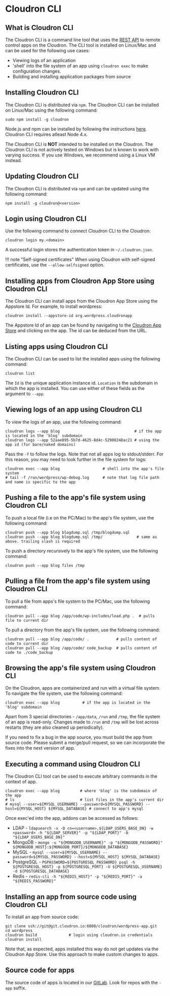 # Cloudron CLI

## What is Cloudron CLI

The Cloudron CLI is a command line tool that uses the [REST API](/documentation/developer/api/)
to remote control apps on the Cloudron. The CLI tool is installed on Linux/Mac and can be used
for the following use cases:

* Viewing logs of an application
* 'shell' into the file system of an app using `cloudron exec` to make
   configuration changes.
* Building and installing application packages from source

## Installing Cloudron CLI

The Cloudron CLI is distributed via `npm`. The Cloudron CLI can be installed
on Linux/Mac using the following command:

```
sudo npm install -g cloudron
```

Node.js and npm can be installed by following the instructions
[here](https://nodejs.org/en/download/package-manager/). Cloudron CLI requires atleast
Node 4.x.

The Cloudron CLI is **NOT** intended to be installed on the Cloudron. The Cloudron
CLI is not actively tested on Windows but is known to work with varying success.
If you use Windows, we recommend using a Linux VM instead.

## Updating Cloudron CLI

The Cloudron CLI is distributed via `npm` and can be updated using the following command:

```
npm install -g cloudron@<version>
```

## Login using Cloudron CLI

Use the following command to connect Cloudron CLI to the Cloudron:

```
cloudron login my.<domain>
```

A successful login stores the authentication token in `~/.cloudron.json`.

!!! note "Self-signed certificates"
    When using Cloudron with self-signed certificates, use the `--allow-selfsigned` option.

## Installing apps from Cloudron App Store using Cloudron CLI

The Cloudron CLI can install apps from the Cloudron App Store using the Appstore Id. For example,
to install wordpress:

```
cloudron install --appstore-id org.wordpress.cloudronapp
```

The Appstore Id of an app can be found by navigating to the [Cloudron App Store](https://cloudron.io/store/index.html)
and clicking on the app. The id can be deduced from the URL.

## Listing apps using Cloudron CLI

The Cloudron CLI can be used to list the installed apps using the following command:

```
cloudron list
```

The `Id` is the unique application instance id. `Location` is the subdomain in which the app is
installed. You can use either of these fields as the argument to `--app`.

## Viewing logs of an app using Cloudron CLI

To view the logs of an app, use the following command:

```
cloudron logs --app blog                                 # if the app is located in the 'blog' subdomain
cloudron logs --app 52aae895-5b7d-4625-8d4c-52980248ac21 # using the app id (for bare/naked domains)
```

Pass the `-f` to follow the logs. Note that not all apps log to stdout/stderr. For this
reason, you may need to look further in the file system for logs:

```
cloudron exec --app blog                   # shell into the app's file system
# tail -f /run/wordpress/wp-debug.log      # note that log file path and name is specific to the app
```

## Pushing a file to the app's file system using Cloudron CLI

To push a local file (i.e on the PC/Mac) to the app's file system, use the following command:

```
cloudron push --app blog blogdump.sql /tmp/blogdump.sql 
cloudron push --app blog blogdump.sql /tmp/               # same as above. trailing slash is required
```

To push a directory recursively to the app's file system, use the following command:

```
cloudron push --app blog files /tmp
```

## Pulling a file from the app's file system using Cloudron CLI

To pull a file from apps's file system to the PC/Mac, use the following command:

```
cloudron pull --app blog /app/code/wp-includes/load.php .  # pulls file to current dir
```

To pull a directory from the app's file system, use the following command:

```
cloudron pull --app blog /app/code/ .            # pulls content of code to current dir
cloudron pull --app blog /app/code/ code_backup  # pulls content of code to ./code_backup
```

## Browsing the app's file system using Cloudron CLI

On the Cloudron, apps are containerized and run with a virtual file system. To navigate the
file system, use the following command:

```
cloudron exec --app blog          # if the app is located in the 'blog' subdomain
```

Apart from 3 special directories - `/app/data`, `/run` and `/tmp`, the file system of an app is
read-only. Changes made to `/run` and `/tmp` will be lost across restarts (they are also cleaned
up periodically).

If you need to fix a bug in the app source, you must build the app from source code. Please
submit a merge/pull request, so we can incorporate the fixes into the next version of app.

## Executing a command using Cloudron CLI

The Cloudron CLI tool can be used to execute arbitrary commands in the context of app.

```
cloudron exec --app blog         # where 'blog' is the subdomain of the app
# ls                             # list files in the app's current dir
# mysql --user=${MYSQL_USERNAME} --password=${MYSQL_PASSWORD} --host=${MYSQL_HOST} ${MYSQL_DATABASE} # connect to app's mysql
```

Once exec'ed into the app, addons can be accessed as follows:

* LDAP - `ldapsearch -x -D cn=<username>,${LDAP_USERS_BASE_DN} -w <password> -h "${LDAP_SERVER}" -p "${LDAP_PORT}" -b  "${LDAP_USERS_BASE_DN}"`
* MongoDB - `mongo -u "${MONGODB_USERNAME}" -p "${MONGODB_PASSWORD}" ${MONGODB_HOST}:${MONGODB_PORT}/${MONGODB_DATABASE}`
* MySQL - `mysql --user=${MYSQL_USERNAME} --password=${MYSQL_PASSWORD} --host=${MYSQL_HOST} ${MYSQL_DATABASE}`
* PostgreSQL - `PGPASSWORD=${POSTGRESQL_PASSWORD} psql -h ${POSTGRESQL_HOST} -p ${POSTGRESQL_PORT} -U ${POSTGRESQL_USERNAME} -d ${POSTGRESQL_DATABASE}
`
* Redis - `redis-cli -h "${REDIS_HOST}" -p "${REDIS_PORT}" -a "${REDIS_PASSWORD}"`

## Installing an app from source code using Cloudron CLI

To install an app from source code:

```
git clone ssh://git@git.cloudron.io:6000/cloudron/wordpress-app.git
cd wordpress
cloudron build              # login using cloudron.io credentials
cloudron install
```

Note that, as expected, apps installed this way do not get updates via the Cloudron App Store.
Use this approach to make custom changes to apps.

## Source code for apps

The source code of apps is located in our [GitLab](https://git.cloudron.io/cloudron). Look
for repos with the `-app` suffix.


